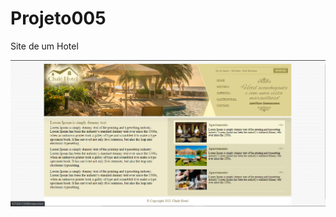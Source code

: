 # Projeto005
Site de um Hotel

<p>
<img src="https://github.com/HebertMachado/Projeto005/blob/main/Projeto005/Projeto005/img/hrethra.PNG">
</p>
